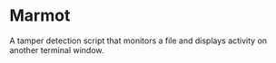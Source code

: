 # Marmot

A tamper detection script that monitors a file and displays activity on another terminal window.


